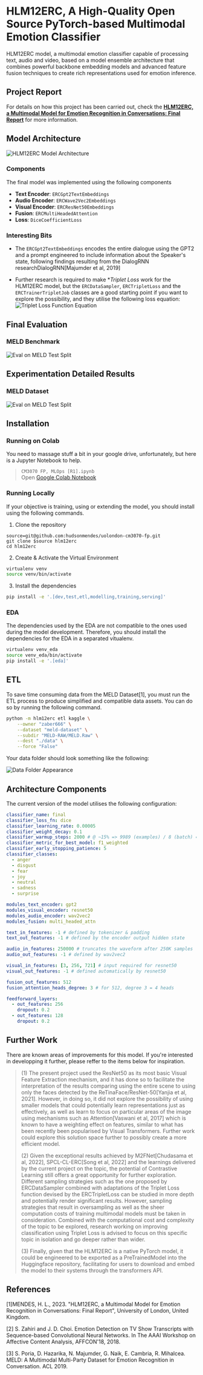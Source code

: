 # HLM12ERC, A High-Quality Open Source PyTorch-based Multimodal Emotion Classifier

HLM12ERC model, a multimodal emotion classifier capable of processing
text, audio and video, based on a model ensemble architecture that
combines powerful backbone embedding models and advanced feature
fusion techniques to create rich representations used for emotion
inference.

## Project Report

For details on how this project has been carried out, check the **[HLM12ERC, a Multimodal Model for Emotion Recognition in
Conversations:
Final Report](dev/report.pdf)** for more information.

## Model Architecture

![HLM12ERC Model Architecture](assets/hml12erc-architecture.png)

### Components

The final model was implemented using the following components

* **Text Encoder**: `ERCGpt2TextEmbeddings`
* **Audio Encoder**: `ERCWave2Vec2Embeddings`
* **Visual Encoder**: `ERCResNet50Embeddings`
* **Fusion**: `ERCMultiHeadedAttention`
* **Loss**: `DiceCoefficientLoss`

### Interesting Bits

* The `ERCGpt2TextEmbeddings` encodes the entire dialogue using the GPT2 and a prompt engineered to include information about the Speaker's state, following findings resulting from the DialogRNN researchDialogRNN[Majumder et al, 2019]

* Further research is required to make **Triplet Loss* work for the HLM12ERC model, but the `ERCDataSampler`, `ERCTripletLoss` and the `ERCTrainerTripletJob` classes are a good starting point if you want to explore the possibility, and they utilise the following loss equation:<br />
![Triplet Loss Function Equation](assets/hlm12erc-triplet-loss.png)

## Final Evaluation

### MELD Benchmark

![Eval on MELD Test Split](assets/hlm12erc-eval-meld.png)

## Experimentation Detailed Results

### MELD Dataset

![Eval on MELD Test Split](assets/hlm12erc-valid-meld.png)


## Installation

### Running on Colab

You need to massage stuff a bit in your google drive, unfortunately, but here is a Jupyter Notebook to help.

> `CM3070 FP, MLOps [R1].ipynb`<br />
> Open [Google Colab Notebook](https://colab.research.google.com/drive/1UMP0B3Wj9HXWn4zTduMWZdyrRUxikUtx?usp=sharing)<br />

### Running Locally

If your objective is training, using or extending the model, you should install using the following commands.

1. Clone the repository

```
source=git@github.com:hudsonmendes/uolondon-cm3070-fp.git
git clone $source hlm12erc
cd hlm12erc
```

2. Create & Activate the Virtual Environment

```bash
virtualenv venv
source venv/bin/activate
```

3. Install the dependencies

```bash
pip install -e '.[dev,test,etl,modelling,training,serving]'
```

### EDA

The dependencies used by the EDA are not compatible to the ones
used during the model development. Therefore, you should install
the dependencies for the EDA in a separated vitualenv.

```bash
virtualenv venv_eda
source venv_eda/bin/activate
pip install -e '.[eda]'
```

## ETL

To save time consuming data from the MELD Dataset[1], you must run the ETL process to produce simplified and compatible data assets. You can do so by running the following command.

```bash
python -m hlm12erc etl kaggle \
    --owner "zaber666" \
    --dataset "meld-dataset" \
    --subdir "MELD-RAW/MELD.Raw" \
    --dest "./data" \
    --force "False"
```

Your data folder should look something like the following:

![Data Folder Appearance](assets/data-folder.png)

## Architecture Components

The current version of the model utilises the following configuration:
```yml
classifier_name: final
classifier_loss_fn: dice
classifier_learning_rate: 0.00005
classifier_weight_decay: 0.1
classifier_warmup_steps: 2000 # @ ~15% => 9989 (examples) / 8 (batch) = 1,249 (step) x 10 (epochs) = 12,490 steps
classifier_metric_for_best_model: f1_weighted
classifier_early_stopping_patience: 5
classifier_classes:
  - anger
  - disgust
  - fear
  - joy
  - neutral
  - sadness
  - surprise

modules_text_encoder: gpt2
modules_visual_encoder: resnet50
modules_audio_encoder: wav2vec2
modules_fusion: multi_headed_attn

text_in_features: -1 # defined by tokenizer & padding
text_out_features: -1 # defined by the encoder output hidden state

audio_in_features: 250000 # truncates the waveform after 250K samples
audio_out_features: -1 # defined by wav2vec2

visual_in_features: [3, 256, 721] # input required for resnet50
visual_out_features: -1 # defined automatically by resnet50

fusion_out_features: 512
fusion_attention_heads_degree: 3 # for 512, degree 3 = 4 heads

feedforward_layers:
  - out_features: 256
    dropout: 0.2
  - out_features: 128
    dropout: 0.2
```

## Further Work

There are known areas of improvements for this model. If you're
interested in developping it further, please reffer to the items
below for inspiration.

> (1) The present project used the ResNet50 as its most basic Visual Feature Extraction mechanism, and it has done so to facilitate the interpretation of the results comparing using the entire scene to using only the faces detected by the ReTinaFace/ResNet-50[Yanjia et al, 2021]. However, in doing so, it did not explore the possibility of using smaller models that could potentially learn representations just as effectively, as well as learn to focus on particular areas of the image using mechanisms such as Attention[Vaswani et al, 2017] which is known to have a weighting effect on features, similar to what has been recently been popularised by Visual Transformers. Further work could explore this solution space further to possibly create a more efficient model.
>
> (2) Given the exceptional results achieved by M2FNet[Chudasama et al, 2022], SPCL-CL-ERC[Song et al, 2022] and the learnings delivered by the current project on the topic, the potential of Contrastive Learning still offers a great opportunity for further exploration. Different sampling strategies such as the one proposed by ERCDataSampler combined with adaptations of the Triplet Loss function devised by the ERCTripletLoss can be studied in more depth and potentially render significant results. However, sampling strategies that result in oversampling as well as the sheer computation costs of training multimodal models must be taken in consideration. Combined with the computational cost and complexity of the topic to be explored, research working on improving classification using Triplet Loss is advised to focus on this specific topic in isolation and go deeper rather than wider.
>
> (3) Finally, given that the HLM12ERC is a native PyTorch model, it could be engineered to be exported as a PreTrainedModel into the Huggingface repository, facilitating for users to download and embed the model to their systems through the transformers API.

## References

[1]MENDES, H. L., 2023. "HLM12ERC, a Multimodal Model for Emotion Recognition in Conversations: Final Report", University of London, United Kingdom.

[2] S. Zahiri and J. D. Choi. Emotion Detection on TV Show Transcripts with Sequence-based Convolutional Neural Networks. In The AAAI Workshop on Affective Content Analysis, AFFCON'18, 2018.

[3] S. Poria, D. Hazarika, N. Majumder, G. Naik, E. Cambria, R. Mihalcea. MELD: A Multimodal Multi-Party Dataset for Emotion Recognition in Conversation. ACL 2019.
